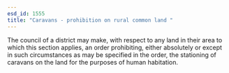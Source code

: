 ```yaml
---
esd_id: 1555
title: "Caravans - prohibition on rural common land "
---
```


The council of a district may make, with respect to any land in their area to which this section applies, an order prohibiting, either absolutely or except in such circumstances as may be specified in the order, the stationing of caravans on the land for the purposes of human habitation.


